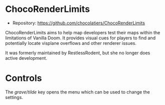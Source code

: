 # ChocoRenderLimits

 * Repository: https://github.com/chocolatiers/ChocoRenderLimits

ChocoRenderLimits aims to help map developers test their maps within the
limitations of Vanilla Doom. It provides visual cues for players to find and
potentially locate visplane overflows and other renderer issues.

It was formerly maintained by RestlessRodent, but she no longer does active
development.

# Controls

The _grave_/_tilde_ key opens the menu which can be used to change the
settings.

